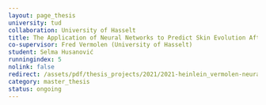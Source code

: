 ```yaml
---
layout: page_thesis
university: tud
collaboration: University of Hasselt
title: The Application of Neural Networks to Predict Skin Evolution After Burn Trauma
co-supervisor: Fred Vermolen (University of Hasselt)
student: Selma Husanović
runningindex: 5
nolink: false
redirect: /assets/pdf/thesis_projects/2021/2021-heinlein_vermolen-neural_networks_burn_injuries.pdf
category: master_thesis
status: ongoing
---
```

